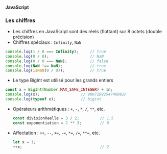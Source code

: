 #### JavaScript
### Les chiffres

<div class="r-stack">

<div class="fragment fade-out" data-fragment-index="1">

* Les chiffres en JavaScript sont des réels (flottant) sur 8 octets (double précision)
* Chiffres spéciaux : `Infinity`, `NaN`
```javascript
console.log(1 / 0 === Infinity);     // true
console.log(0 / 0);                  // NaN
console.log(0 / 0 === NaN);          // false
console.log(NaN !== NaN);            // true
console.log(isNaN(0 / 0));           // true
```

</div>

<div class="fragment fade-in-then-out" data-fragment-index="1">

* Le type BigInt est utilisé pour les grands entiers

```javascript fix
const x = BigInt(Number.MAX_SAFE_INTEGER) + 1n;
console.log(x);                  // 9007199254740992n
console.log(typeof x);           // bigint
```

</div>

<div class="fragment">

* Opérateurs arithmétiques : `+`, `-`, `*`, `/`, `**`, etc.
  ```javascript fix
  const divisionReelle = 3 / 2;         // 1.5
  const exponentiation = 2 ** 3;        // 8
  ```
* Affectation : `++`, `--`, `+=`, `-=`, `*=`, `/=`, `**=`, etc.
  ```javascript fix
  let x = 1;
  ++x;                                  // 2
  ```

</div>

</div>
